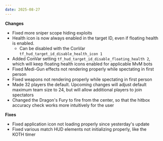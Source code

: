 ```yaml
---
date: 2025-08-27
---
```


**Changes**

* Fixed more sniper scope hiding exploits
* Health icon is now always enabled in the target ID, even if floating health is enabled.
  * Can be disabled with the ConVar `tf_hud_target_id_disable_health_icon 1`
* Added ConVar setting `tf_hud_target_id_disable_floating_health 2`, which will keep floating health icons enabled for applicable MvM bots
* Fixed Medi-Gun effects not rendering properly while spectating in first person
* Fixed weapons not rendering properly while spectating in first person
* Made 32 players the default. Upcoming changes will adjust default maximum team size to 24, but will allow additional players to join spectators
* Changed the Dragon's Fury to fire from the center, so that the hitbox accuracy check works more intuitively for the user

**Fixes**

* Fixed application icon not loading properly since yesterday's update
* Fixed various match HUD elements not initializing properly, like the KOTH timer
